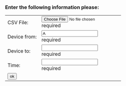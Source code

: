  
   <script src="https://ajax.googleapis.com/ajax/libs/angularjs/1.6.4/angular.min.js"></script> 
   
<script type="text/javascript" src="findPath.js"></script>

<script>
  
  function validateForm() {
  
  var csv = document.forms["myForm"]["csv"].value;
  
  var x = document.forms["myForm"]["from"].value;
  var y = document.forms["myForm"]["to"].value;
  var t = parseInt(document.forms["myForm"]["time"].value);
  
  
  if (csv)
  {
  var graph = readCSV(function() {
      graph.print();
      var path = findPath(graph,x,y,0,t);     
      alert(path);
    }); 
    }
  
   } 
</script>

 <body ng-app=""> 
 
 
 <h3>Enter the following information please:</h3>
 
 <form name="myForm">
  <table >
  <tr>
   
   <td >CSV File:</td>
   <td ><input type="file" name="csv" id="csv" onchange="" ng-model="csv" required/>
   <div id="csvError" ng-show="myForm.csv.$untouched">required</div>
   </td>
   
  </tr>
  <tr>
   <td >Device from: </td>
   <td ><input type="text" name="from" ng-model="from" value="A" required>
    <div id="fromError" ng-show="myForm.from.$invalid">required</div></td>
  </tr>
   <tr><td >Device to: </td><td ><input type="text" name="to" required>
 <div id="toError" ng-show="myForm.to.$invalid">required</div></td></tr>
   <tr><td >Time: </td><td ><input type="text" name="time" required>
 <div id="timeError" ng-show="myForm.time.$invalid">required</div></td></tr>
  
  <tr><td  colspan="2"><input type="button" onclick="validateForm()" value="ok" /></td></tr>
  
  </table>
  
 </form>
 </body>

